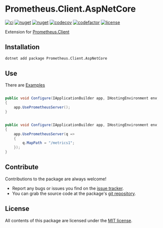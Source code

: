 # Prometheus.Client.AspNetCore

[![ci](https://img.shields.io/github/actions/workflow/status/prom-client-net/prom-client-aspnetcore/ci.yml?branch=main&label=ci&logo=github&style=flat-square)](https://github.com/prom-client-net/prom-client-aspnetcore/actions/workflows/ci.yml)
[![nuget](https://img.shields.io/nuget/v/Prometheus.Client.AspNetCore?logo=nuget&style=flat-square)](https://www.nuget.org/packages/Prometheus.Client.AspNetCore)
[![nuget](https://img.shields.io/nuget/dt/Prometheus.Client.AspNetCore?logo=nuget&style=flat-square)](https://www.nuget.org/packages/Prometheus.Client.AspNetCore)
[![codecov](https://img.shields.io/codecov/c/github/prom-client-net/prom-client-aspnetcore?logo=codecov&style=flat-square)](https://app.codecov.io/gh/prom-client-net/prom-client-aspnetcore)
[![codefactor](https://img.shields.io/codefactor/grade/github/prom-client-net/prom-client-aspnetcore?logo=codefactor&style=flat-square)](https://www.codefactor.io/repository/github/prom-client-net/prom-client-aspnetcore)
[![license](https://img.shields.io/github/license/prom-client-net/prom-client-aspnetcore?style=flat-square)](https://github.com/prom-client-net/prom-client-aspnetcore/blob/main/LICENSE)

Extension for [Prometheus.Client](https://github.com/prom-client-net/prom-client)

## Installation

```sh
dotnet add package Prometheus.Client.AspNetCore
```

## Use

There are [Examples](https://github.com/prom-client-net/prom-examples)

```c#

public void Configure(IApplicationBuilder app, IHostingEnvironment env, ILoggerFactory loggerFactory, IApplicationLifetime appLifetime)
{
    app.UsePrometheusServer();
}

```

```c#

public void Configure(IApplicationBuilder app, IHostingEnvironment env, ILoggerFactory loggerFactory, IApplicationLifetime appLifetime)
{
    app.UsePrometheusServer(q =>
    {
        q.MapPath = "/metrics1";
    });
}

```

## Contribute

Contributions to the package are always welcome!

* Report any bugs or issues you find on the [issue tracker](https://github.com/prom-client-net/prom-client-aspnetcore/issues).
* You can grab the source code at the package's [git repository](https://github.com/prom-client-net/prom-client-aspnetcore).

## License

All contents of this package are licensed under the [MIT license](https://opensource.org/licenses/MIT).
